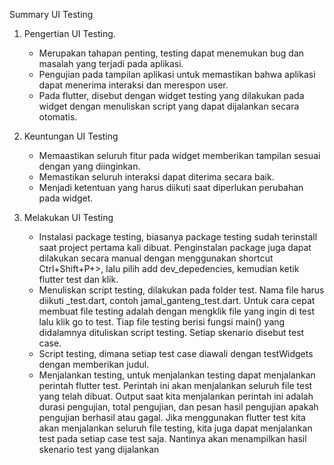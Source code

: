 Summary UI Testing

1. Pengertian UI Testing.
	- Merupakan tahapan penting, testing dapat menemukan bug dan masalah yang terjadi pada aplikasi.
	- Pengujian pada tampilan aplikasi untuk memastikan bahwa aplikasi dapat menerima interaksi dan merespon user.
	- Pada flutter, disebut dengan widget testing yang dilakukan pada widget dengan menuliskan script yang dapat dijalankan secara otomatis.

2. Keuntungan UI Testing
	- Memaastikan seluruh fitur pada widget memberikan tampilan sesuai dengan yang diinginkan.
	- Memastikan seluruh interaksi dapat diterima secara baik.
	- Menjadi ketentuan yang harus diikuti saat diperlukan perubahan pada widget.

3. Melakukan UI Testing
	- Instalasi package testing, biasanya package testing sudah terinstall saat project pertama kali dibuat. Penginstalan package juga dapat dilakukan secara manual dengan menggunakan shortcut Ctrl+Shift+P+>, lalu pilih add dev_depedencies, kemudian ketik flutter test dan klik.
	- Menuliskan script testing, dilakukan pada folder test. Nama file harus diikuti _test.dart, contoh jamal_ganteng_test.dart. Untuk cara cepat membuat file testing adalah dengan mengklik file yang ingin di test lalu klik go to test. Tiap file testing berisi fungsi main() yang didalamnya dituliskan script testing. Setiap skenario disebut test case.
	- Script testing, dimana setiap test case diawali dengan testWidgets dengan memberikan judul.
	- Menjalankan testing, untuk menjalankan testing dapat menjalankan perintah flutter test. Perintah ini akan menjalankan seluruh file test yang telah dibuat. Output saat kita menjalankan perintah ini adalah durasi pengujian, total pengujian, dan pesan hasil pengujian apakah pengujian berhasil atau gagal. Jika menggunakan flutter test kita akan menjalankan seluruh file testing, kita juga dapat menjalankan test pada setiap case test saja. Nantinya akan menampilkan hasil skenario test yang dijalankan